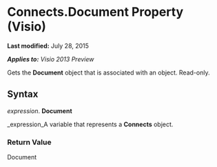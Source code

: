 
# Connects.Document Property (Visio)

 **Last modified:** July 28, 2015

 _**Applies to:** Visio 2013 Preview_

Gets the  **Document** object that is associated with an object. Read-only.


## Syntax

 _expression_. **Document**

 _expression_A variable that represents a  **Connects** object.


### Return Value

Document

